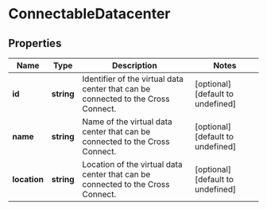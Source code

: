 # ConnectableDatacenter

## Properties
| Name | Type | Description | Notes |
| ------------ | ------------- | ------------- | ------------- |
| **id** | **string** | Identifier of the virtual data center that can be connected to the Cross Connect. | [optional] [default to undefined] |
| **name** | **string** | Name of the virtual data center that can be connected to the Cross Connect. | [optional] [default to undefined] |
| **location** | **string** | Location of the virtual data center that can be connected to the Cross Connect. | [optional] [default to undefined] |


